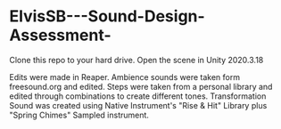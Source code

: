 # ElvisSB---Sound-Design-Assessment-

Clone this repo to your hard drive.
Open the scene in Unity 2020.3.18

Edits were made in Reaper.
Ambience sounds were taken form freesound.org and edited. 
Steps were taken from a personal library and edited through combinations to create different tones.
Transformation Sound was created using Native Instrument's "Rise & Hit" Library plus "Spring Chimes" Sampled instrument. 
